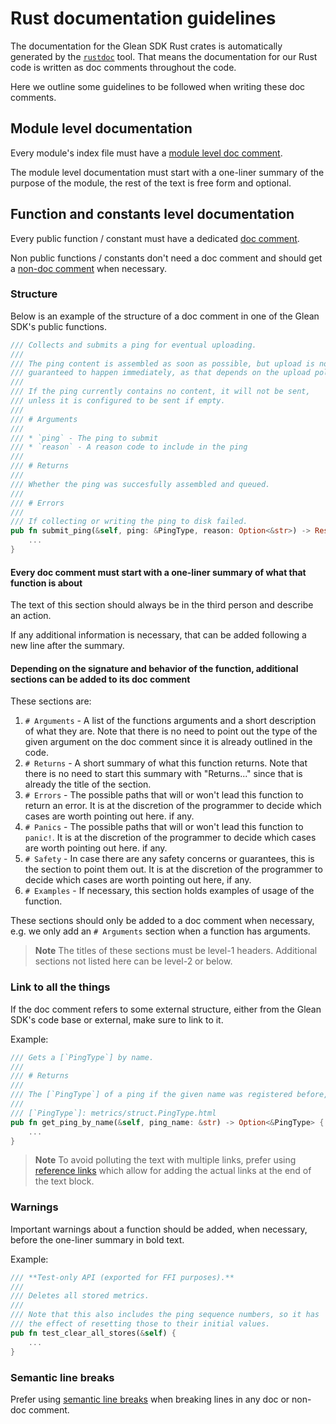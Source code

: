 # Rust documentation guidelines

The documentation for the Glean SDK Rust crates is automatically generated by the [`rustdoc`](https://doc.rust-lang.org/rustdoc/what-is-rustdoc.html) tool. That means the documentation for our Rust code is written as doc comments throughout the code.

Here we outline some guidelines to be followed when writing these doc comments.

## Module level documentation

Every module's index file must have a [module level doc comment](https://doc.rust-lang.org/book/ch14-02-publishing-to-crates-io.html#commenting-contained-items).

The module level documentation must start with a one-liner summary of the purpose of the module,
the rest of the text is free form and optional.

## Function and constants level documentation

Every public function / constant must have a dedicated [doc comment](https://doc.rust-lang.org/book/ch14-02-publishing-to-crates-io.html#making-useful-documentation-comments).

Non public functions / constants don't need a doc comment and should get a [non-doc comment](https://doc.rust-lang.org/reference/comments.html#non-doc-comments) when necessary.

### Structure

Below is an example of the structure of a doc comment in one of the Glean SDK's public functions.


```rust
/// Collects and submits a ping for eventual uploading.
///
/// The ping content is assembled as soon as possible, but upload is not
/// guaranteed to happen immediately, as that depends on the upload policies.
///
/// If the ping currently contains no content, it will not be sent,
/// unless it is configured to be sent if empty.
///
/// # Arguments
///
/// * `ping` - The ping to submit
/// * `reason` - A reason code to include in the ping
///
/// # Returns
///
/// Whether the ping was succesfully assembled and queued.
///
/// # Errors
///
/// If collecting or writing the ping to disk failed.
pub fn submit_ping(&self, ping: &PingType, reason: Option<&str>) -> Result<bool> {
    ...
}
```

#### Every doc comment must start with a one-liner summary of what that function is about

The text of this section should always be in the third person and describe an action.

If any additional information is necessary, that can be added following a new line after the summary.

#### Depending on the signature and behavior of the function, additional sections can be added to its doc comment

These sections are:

1. `# Arguments` - A list of the functions arguments and a short description of what they are. Note that there is no need to point out the type of the given argument on the doc comment since it is already outlined in the code.
2. `# Returns` - A short summary of what this function returns. Note that there is no need to start this summary with "Returns..." since that is already the title of the section.
3. `# Errors` - The possible paths that will or won't lead this function to return an error. It is at the discretion of the programmer to decide which cases are worth pointing out here. if any.
4. `# Panics` - The possible paths that will or won't lead this function to `panic!`. It is at the discretion of the programmer to decide which cases are worth pointing out here. if any.
4. `# Safety` - In case there are any safety concerns or guarantees, this is the section to point them out. It is at the discretion of the programmer to decide which cases are worth pointing out here, if any.
5. `# Examples` - If necessary, this section holds examples of usage of the function.

These sections should only be added to a doc comment when necessary, e.g. we only add an `# Arguments` section when a function has arguments.

> **Note** The titles of these sections must be level-1 headers. Additional sections not listed here can be level-2 or below.

### Link to all the things

If the doc comment refers to some external structure, either from the Glean SDK's code base or external, make sure to link to it.

Example:

```rust
/// Gets a [`PingType`] by name.
///
/// # Returns
///
/// The [`PingType`] of a ping if the given name was registered before, `None` otherwise.
///
/// [`PingType`]: metrics/struct.PingType.html
pub fn get_ping_by_name(&self, ping_name: &str) -> Option<&PingType> {
    ...
}
```

> **Note** To avoid polluting the text with multiple links, prefer using [reference links](https://spec.commonmark.org/0.27/#reference-link) which allow for adding the actual links at the end of the text block.

### Warnings

Important warnings about a function should be added, when necessary, before the one-liner summary in bold text.

Example:

```rust
/// **Test-only API (exported for FFI purposes).**
///
/// Deletes all stored metrics.
///
/// Note that this also includes the ping sequence numbers, so it has
/// the effect of resetting those to their initial values.
pub fn test_clear_all_stores(&self) {
    ...
}
```

### Semantic line breaks

Prefer using [semantic line breaks](https://sembr.org/) when breaking lines in any doc or non-doc comment.



